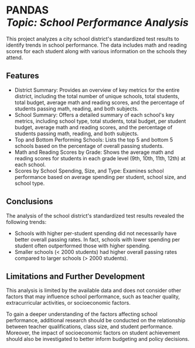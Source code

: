 <h1 align="left">PANDAS<br><i>Topic: School Performance Analysis</i> </h1> 

<p>This project analyzes a city school district's standardized test results to identify trends in school performance. The data includes math and reading scores for each student along with various information on the schools they attend.
</p>

## Features
* District Summary: Provides an overview of key metrics for the entire district, including the total number of unique schools, total students, total budget, average math and reading scores, and the percentage of students passing math, reading, and both subjects.
* School Summary: Offers a detailed summary of each school's key metrics, including school type, total students, total budget, per student budget, average math and reading scores, and the percentage of students passing math, reading, and both subjects.
* Top and Bottom Performing Schools: Lists the top 5 and bottom 5 schools based on the percentage of overall passing students.
* Math and Reading Scores by Grade: Shows the average math and reading scores for students in each grade level (9th, 10th, 11th, 12th) at each school.
* Scores by School Spending, Size, and Type: Examines school performance based on average spending per student, school size, and school type.

## Conclusions 
The analysis of the school district's standardized test results revealed the following trends:

* Schools with higher per-student spending did not necessarily have better overall passing rates. In fact, schools with lower spending per student often outperformed those with higher spending.
* Smaller schools (< 2000 students) had higher overall passing rates compared to larger schools (> 2000 students).

## Limitations and Further Development
This analysis is limited by the available data and does not consider other factors that may influence school performance, such as teacher quality, extracurricular activities, or socioeconomic factors.

To gain a deeper understanding of the factors affecting school performance, additional research should be conducted on the relationship between teacher qualifications, class size, and student performance. Moreover, the impact of socioeconomic factors on student achievement should also be investigated to better inform budgeting and policy decisions.
